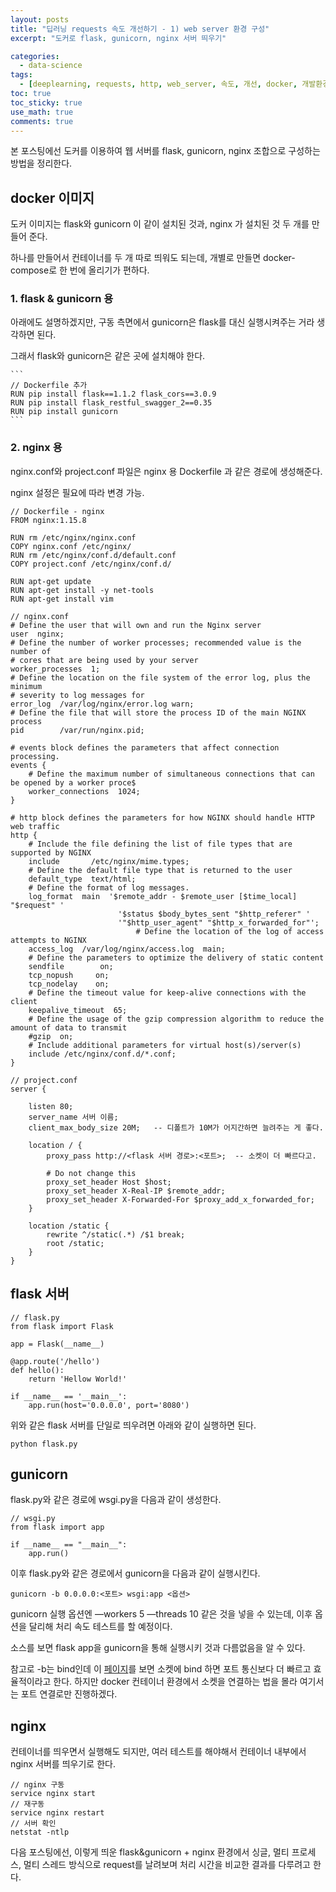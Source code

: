 ```yaml
---
layout: posts
title: "딥러닝 requests 속도 개선하기 - 1) web server 환경 구성"
excerpt: "도커로 flask, gunicorn, nginx 서버 띄우기"

categories:
  - data-science
tags:
  - [deeplearning, requests, http, web_server, 속도, 개선, docker, 개발환경]
toc: true
toc_sticky: true
use_math: true
comments: true
---
```

본 포스팅에선 도커를 이용하여 웹 서버를 flask, gunicorn, nginx 조합으로 구성하는 방법을 정리한다.

## docker 이미지

도커 이미지는 flask와 gunicorn 이 같이 설치된 것과, nginx 가 설치된 것 두 개를 만들어 준다. 

하나를 만들어서 컨테이너를 두 개 따로 띄워도 되는데, 개별로 만들면 docker-compose로 한 번에 올리기가 편하다. 

### 1. flask & gunicorn 용 

아래에도 설명하겠지만, 구동 측면에서 gunicorn은 flask를 대신 실행시켜주는 거라 생각하면 된다.

그래서 flask와 gunicorn은 같은 곳에 설치해야 한다.

    ```
    // Dockerfile 추가
    RUN pip install flask==1.1.2 flask_cors==3.0.9
    RUN pip install flask_restful_swagger_2==0.35
    RUN pip install gunicorn
    ```

### 2. nginx 용

nginx.conf와 project.conf 파일은 nginx 용 Dockerfile 과 같은 경로에 생성해준다. 

nginx 설정은 필요에 따라 변경 가능.

```
// Dockerfile - nginx
FROM nginx:1.15.8

RUN rm /etc/nginx/nginx.conf
COPY nginx.conf /etc/nginx/
RUN rm /etc/nginx/conf.d/default.conf
COPY project.conf /etc/nginx/conf.d/

RUN apt-get update
RUN apt-get install -y net-tools
RUN apt-get install vim
```

```
// nginx.conf
# Define the user that will own and run the Nginx server
user  nginx;
# Define the number of worker processes; recommended value is the number of
# cores that are being used by your server
worker_processes  1;
# Define the location on the file system of the error log, plus the minimum
# severity to log messages for
error_log  /var/log/nginx/error.log warn;
# Define the file that will store the process ID of the main NGINX process
pid        /var/run/nginx.pid;

# events block defines the parameters that affect connection processing.
events {
    # Define the maximum number of simultaneous connections that can be opened by a worker proce$
    worker_connections  1024;
}

# http block defines the parameters for how NGINX should handle HTTP web traffic
http {
    # Include the file defining the list of file types that are supported by NGINX
    include       /etc/nginx/mime.types;
    # Define the default file type that is returned to the user
    default_type  text/html;
    # Define the format of log messages.
    log_format  main  '$remote_addr - $remote_user [$time_local] "$request" '
                        '$status $body_bytes_sent "$http_referer" '
                        '"$http_user_agent" "$http_x_forwarded_for"';
                            # Define the location of the log of access attempts to NGINX
    access_log  /var/log/nginx/access.log  main;
    # Define the parameters to optimize the delivery of static content
    sendfile        on;
    tcp_nopush     on;
    tcp_nodelay    on;
    # Define the timeout value for keep-alive connections with the client
    keepalive_timeout  65;
    # Define the usage of the gzip compression algorithm to reduce the amount of data to transmit
    #gzip  on;
    # Include additional parameters for virtual host(s)/server(s)
    include /etc/nginx/conf.d/*.conf;
}
```

```
// project.conf
server {

    listen 80;
    server_name 서버 이름;
    client_max_body_size 20M;   -- 디폴트가 10M가 어지간하면 늘려주는 게 좋다. 

    location / {
        proxy_pass http://<flask 서버 경로>:<포트>;  -- 소켓이 더 빠르다고.

        # Do not change this
        proxy_set_header Host $host;
        proxy_set_header X-Real-IP $remote_addr;
        proxy_set_header X-Forwarded-For $proxy_add_x_forwarded_for;
    }

    location /static {
        rewrite ^/static(.*) /$1 break;
        root /static;
    }
}
```

## flask 서버

```
// flask.py
from flask import Flask

app = Flask(__name__)

@app.route('/hello')
def hello():
    return 'Hellow World!'

if __name__ == '__main__':
    app.run(host='0.0.0.0', port='8080')
```

위와 같은 flask 서버를 단일로 띄우려면 아래와 같이 실행하면 된다.

```
python flask.py
```

## gunicorn

flask.py와 같은 경로에 wsgi.py을 다음과 같이 생성한다.

```
// wsgi.py 
from flask import app

if __name__ == "__main__":
    app.run()
```

이후 flask.py와 같은 경로에서 gunicorn을 다음과 같이 실행시킨다.

```
gunicorn -b 0.0.0.0:<포트> wsgi:app <옵션>
```

gunicorn 실행 옵션엔 —workers 5 —threads 10 같은 것을 넣을 수 있는데, 이후 옵션을 달리해 처리 속도 테스트를 할 예정이다.

소스를 보면 flask app을 gunicorn을 통해 실행시키 것과 다름없음을 알 수 있다.

참고로 -b는 bind인데 이 [페이지](https://wikidocs.net/76904)를 보면 소켓에 bind 하면 포트 통신보다 더 빠르고 효율적이라고 한다. 하지만 docker 컨테이너 환경에서 소켓을 연결하는 법을 몰라 여기서는 포트 연결로만 진행하겠다.

## nginx

컨테이너를 띄우면서 실행해도 되지만, 여러 테스트를 해야해서 컨테이너 내부에서 nginx 서버를 띄우기로 한다. 

```
// nginx 구동
service nginx start
// 재구동 
service nginx restart
// 서버 확인
netstat -ntlp
```

다음 포스팅에선, 이렇게 띄운 flask&gunicorn + nginx 환경에서 싱글, 멀티 프로세스, 멀티 스레드 방식으로 request를 날려보며 처리 시간을 비교한 결과를 다루려고 한다.